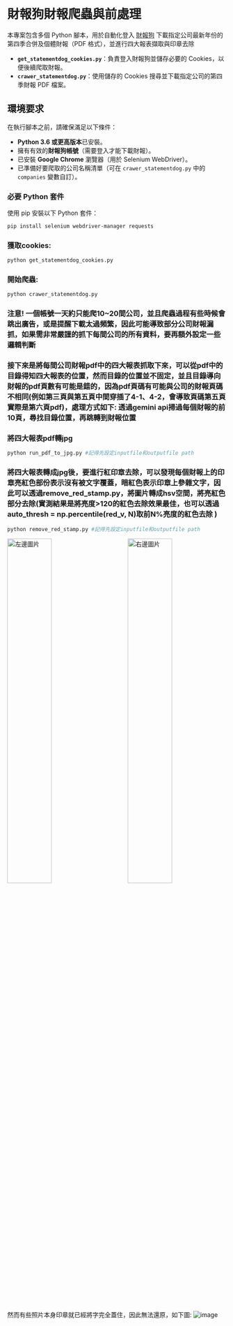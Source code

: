 # 財報狗財報爬蟲與前處理

本專案包含多個 Python 腳本，用於自動化登入 [財報狗](https://statementdog.com/) 下載指定公司最新年份的第四季合併及個體財報（PDF 格式），並進行四大報表擷取與印章去除

- **`get_statementdog_cookies.py`**：負責登入財報狗並儲存必要的 Cookies，以便後續爬取財報。
- **`crawer_statementdog.py`**：使用儲存的 Cookies 搜尋並下載指定公司的第四季財報 PDF 檔案。

## 環境要求

在執行腳本之前，請確保滿足以下條件：

- **Python 3.6 或更高版本**已安裝。
- 擁有有效的**財報狗帳號**（需要登入才能下載財報）。
- 已安裝 **Google Chrome** 瀏覽器（用於 Selenium WebDriver）。
- 已準備好要爬取的公司名稱清單（可在 `crawer_statementdog.py` 中的 `companies` 變數自訂）。

### 必要 Python 套件

使用 pip 安裝以下 Python 套件：

```bash
pip install selenium webdriver-manager requests
```

### 獲取cookies:
```bash
python get_statementdog_cookies.py
```
### 開始爬蟲:
```bash
python crawer_statementdog.py
```
### 注意! 一個帳號一天約只能爬10~20間公司，並且爬蟲過程有些時候會跳出廣告，或是提醒下載太過頻繁，因此可能導致部分公司財報漏抓，如果需非常嚴謹的抓下每間公司的所有資料，要再額外設定一些邏輯判斷


### 接下來是將每間公司財報pdf中的四大報表抓取下來，可以從pdf中的目錄得知四大報表的位置，然而目錄的位置並不固定，並且目錄導向財報的pdf頁數有可能是錯的，因為pdf頁碼有可能與公司的財報頁碼不相同(例如第三頁與第五頁中間穿插了4-1、4-2，會導致頁碼第五頁實際是第六頁pdf)，處理方式如下: 透過gemini api掃過每個財報的前10頁，尋找目錄位置，再跳轉到財報位置


### 將四大報表pdf轉jpg
```bash
python run_pdf_to_jpg.py #記得先設定inputfile和outputfile path
```

### 將四大報表轉成jpg後，要進行紅印章去除，可以發現每個財報上的印章亮紅色部份表示沒有被文字覆蓋，暗紅色表示印章上參雜文字，因此可以透過remove_red_stamp.py，將圖片轉成hsv空間，將亮紅色部分去除(實測結果是將亮度>120的紅色去除效果最佳，也可以透過auto_thresh = np.percentile(red_v, N)取前N%亮度的紅色去除 )
```bash
python remove_red_stamp.py #記得先設定inputfile和outputfile path
```
<div style="overflow: hidden;">
  <img src="https://github.com/user-attachments/assets/f68b39c1-6cd7-4929-b50e-a63ef158704d" style="float: left; width: 45%; margin-right: 5%;" alt="左邊圖片">
  <img src="https://github.com/user-attachments/assets/2cc05b37-a1b1-4d16-916c-1cebbb923a23" style="float: right; width: 45%;" alt="右邊圖片">
</div>

然而有些照片本身印章就已經將字完全蓋住，因此無法還原，如下圖:
![image](https://github.com/user-attachments/assets/7a4a10dc-4199-455a-9830-b277043344a9)


